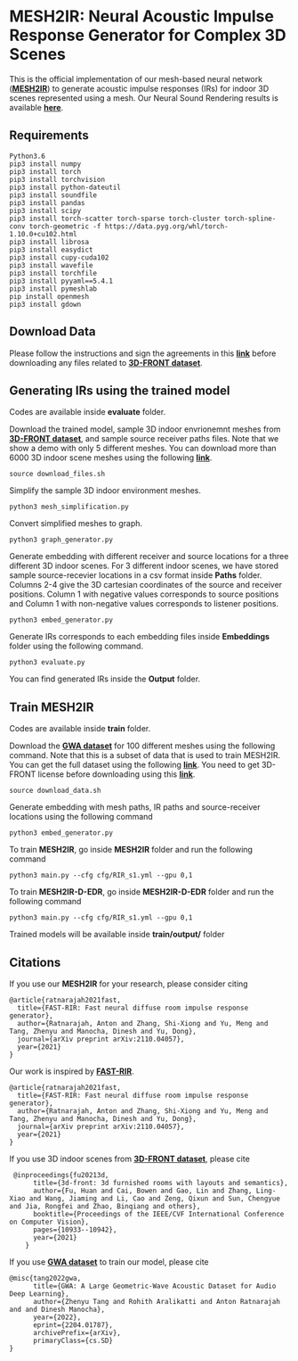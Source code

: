 # MESH2IR: Neural Acoustic Impulse Response Generator for Complex 3D Scenes

This is the official implementation of our mesh-based neural network ([**MESH2IR**](https://arxiv.org/pdf/2205.09248.pdf)) to generate acoustic impulse responses (IRs) for indoor 3D scenes represented
using a mesh. Our Neural Sound Rendering results is available [**here**](https://anton-jeran.github.io/M2IR/).

## Requirements

```
Python3.6
pip3 install numpy
pip3 install torch
pip3 install torchvision
pip3 install python-dateutil
pip3 install soundfile
pip3 install pandas
pip3 install scipy
pip3 install torch-scatter torch-sparse torch-cluster torch-spline-conv torch-geometric -f https://data.pyg.org/whl/torch-1.10.0+cu102.html
pip3 install librosa
pip3 install easydict
pip3 install cupy-cuda102
pip3 install wavefile
pip3 install torchfile
pip3 install pyyaml==5.4.1
pip3 install pymeshlab
pip install openmesh
pip3 install gdown

```
## Download Data
Please follow the instructions and sign the agreements in this [**link**](https://dlr-rm.github.io/BlenderProc/examples/datasets/front_3d/README.html?msclkid=f7bd359dc76411eca640dbcac3538f68) before downloading any files related to [**3D-FRONT dataset**](https://tianchi.aliyun.com/specials/promotion/alibaba-3d-scene-dataset).  


## Generating IRs using the trained model

Codes are available inside **evaluate** folder.

Download the trained model, sample 3D indoor envrionemnt meshes from [**3D-FRONT dataset**](https://tianchi.aliyun.com/specials/promotion/alibaba-3d-scene-dataset), and sample source receiver paths files. Note that we show a demo with only 5 different meshes. You can download more than 6000 3D indoor scene meshes using the following [**link**](https://dlr-rm.github.io/BlenderProc/examples/datasets/front_3d/README.html?msclkid=f7bd359dc76411eca640dbcac3538f68). 

```
source download_files.sh
```

Simplify the sample 3D indoor environment meshes.

```
python3 mesh_simplification.py
```

Convert simplified meshes to graph.

```
python3 graph_generator.py
```

Generate embedding with different receiver and source locations for a three different 3D indoor scenes. For 3 different indoor scenes, we have stored sample source-recevier locations in a csv format inside **Paths** folder. Columns 2-4 give the 3D cartesian coordinates of the source and receiver positions. Column 1 with negative values corresponds to source positions and Column 1 with non-negative values corresponds to listener positions. 

```
python3 embed_generator.py
```

Generate IRs corresponds to each embedding files inside **Embeddings** folder using the following command.

```
python3 evaluate.py
```

You can find generated IRs inside the **Output** folder.


## Train MESH2IR

Codes are available inside **train** folder.

Download the [**GWA dataset**](https://gamma.umd.edu/researchdirections/sound/gwa) for 100 different meshes using the following command. Note that this is a subset of data that is used to train MESH2IR. You can get the full dataset using the following [**link**](https://gamma.umd.edu/researchdirections/sound/gwa). You need to get 3D-FRONT license before downloading using this [**link**](https://dlr-rm.github.io/BlenderProc/examples/datasets/front_3d/README.html?msclkid=f7bd359dc76411eca640dbcac3538f68).

```
source download_data.sh
```

Generate embedding with mesh paths, IR paths and source-receiver locations using the following command

```
python3 embed_generator.py
```

To train **MESH2IR**, go inside **MESH2IR** folder and run the following command

```
python3 main.py --cfg cfg/RIR_s1.yml --gpu 0,1
```


To train **MESH2IR-D-EDR**, go inside **MESH2IR-D-EDR** folder and run the following command

```
python3 main.py --cfg cfg/RIR_s1.yml --gpu 0,1
```

Trained models will be available inside **train/output/** folder

## Citations

If you use our **MESH2IR** for your research, please consider citing

```
@article{ratnarajah2021fast,
  title={FAST-RIR: Fast neural diffuse room impulse response generator},
  author={Ratnarajah, Anton and Zhang, Shi-Xiong and Yu, Meng and Tang, Zhenyu and Manocha, Dinesh and Yu, Dong},
  journal={arXiv preprint arXiv:2110.04057},
  year={2021}
}
```

Our work is inspired by [**FAST-RIR**](https://arxiv.org/pdf/2110.04057.pdf).

```
@article{ratnarajah2021fast,
  title={FAST-RIR: Fast neural diffuse room impulse response generator},
  author={Ratnarajah, Anton and Zhang, Shi-Xiong and Yu, Meng and Tang, Zhenyu and Manocha, Dinesh and Yu, Dong},
  journal={arXiv preprint arXiv:2110.04057},
  year={2021}
}
```

If you use 3D indoor scenes from [**3D-FRONT dataset**](https://tianchi.aliyun.com/specials/promotion/alibaba-3d-scene-dataset), please cite

```
 @inproceedings{fu20213d,
      title={3d-front: 3d furnished rooms with layouts and semantics},
      author={Fu, Huan and Cai, Bowen and Gao, Lin and Zhang, Ling-Xiao and Wang, Jiaming and Li, Cao and Zeng, Qixun and Sun, Chengyue and Jia, Rongfei and Zhao, Binqiang and others},
      booktitle={Proceedings of the IEEE/CVF International Conference on Computer Vision},
      pages={10933--10942},
      year={2021}
    }
```

If you use [**GWA dataset**](https://gamma.umd.edu/researchdirections/sound/gwa) to train our model, please cite

```
@misc{tang2022gwa,
      title={GWA: A Large Geometric-Wave Acoustic Dataset for Audio Deep Learning}, 
      author={Zhenyu Tang and Rohith Aralikatti and Anton Ratnarajah and and Dinesh Manocha},
      year={2022},
      eprint={2204.01787},
      archivePrefix={arXiv},
      primaryClass={cs.SD}
}
```
